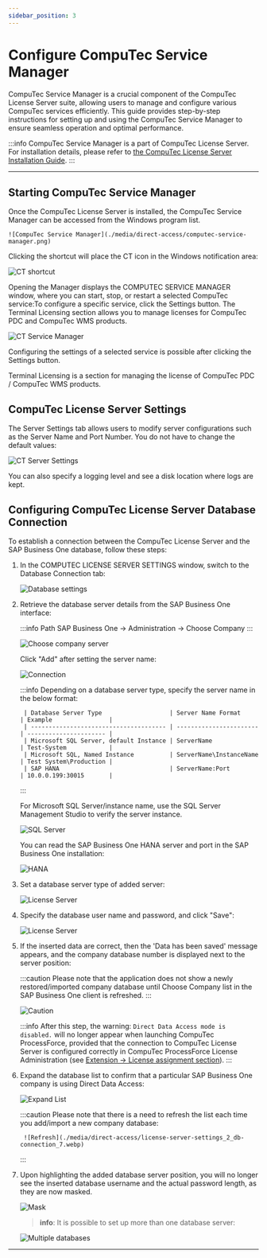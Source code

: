 ```yaml
---
sidebar_position: 3
---
```


# Configure CompuTec Service Manager

CompuTec Service Manager is a crucial component of the CompuTec License Server suite, allowing users to manage and configure various CompuTec services efficiently. This guide provides step-by-step instructions for setting up and using the CompuTec Service Manager to ensure seamless operation and optimal performance.

:::info
    CompuTec Service Manager is a part of CompuTec License Server. For installation details, please refer to  [the CompuTec License Server Installation Guide](./computec-license-server-installation.md).
:::

---

## Starting CompuTec Service Manager

Once the CompuTec License Server is installed, the CompuTec Service Manager can be accessed from the Windows program list.

    ![CompuTec Service Manager](./media/direct-access/computec-service-manager.png)

Clicking the shortcut will place the CT icon in the Windows notification area:

![CT shortcut](./media/direct-access/CT-shortcut.webp)

Opening the Manager displays the COMPUTEC SERVICE MANAGER window, where you can start, stop, or restart a selected CompuTec service:To configure a specific service, click the Settings button. The Terminal Licensing section allows you to manage licenses for CompuTec PDC and CompuTec WMS products.

![CT Service Manager](./media/direct-access/CT-Service-Manager_1.webp)

Configuring the settings of a selected service is possible after clicking the Settings button.

Terminal Licensing is a section for managing the license of CompuTec PDC / CompuTec WMS products.

## CompuTec License Server Settings

The Server Settings tab allows users to modify server configurations such as the Server Name and Port Number. You do not have to change the default values:

![CT Server Settings](./media/direct-access/CT-License-Server-Settings_1_Server-Settings1.webp)

You can also specify a logging level and see a disk location where logs are kept.

## Configuring CompuTec License Server Database Connection

To establish a connection between the CompuTec License Server and the SAP Business One database, follow these steps:

1. In the COMPUTEC LICENSE SERVER SETTINGS window, switch to the Database Connection tab:

    ![Database settings](./media/direct-access/CT-License-Server-Settings_2_Db-Connection_1.webp)

2. Retrieve the database server details from the SAP Business One interface:

    :::info Path
        SAP Business One → Administration → Choose Company
    :::

    ![Choose company server](./media/direct-access/choose-company-server2.webp)

    Click "Add" after setting the server name:

    ![Connection](./media/direct-access/CT-License-Server-Settings_2_Db-Connection_2.webp)

    :::info
        Depending on a database server type, specify the server name in the below format:

        | Database Server Type                   | Server Name Format      | Example                |
        | -------------------------------------- | ----------------------- | ---------------------- |
        | Microsoft SQL Server, default Instance | ServerName              | Test-System            |
        | Microsoft SQL, Named Instance          | ServerName\InstanceName | Test System\Production |
        | SAP HANA                               | ServerName:Port         | 10.0.0.199:30015       |
    :::

    For Microsoft SQL Server/instance name, use the SQL Server Management Studio to verify the server instance.

   ![SQL Server](./media/direct-access/sql-server-management-studio.webp)

    You can read the SAP Business One HANA server and port in the SAP Business One installation:

    ![HANA](./media/direct-access/hana-address.webp)

3. Set a database server type of added server:
  
    ![License Server](./media/direct-access/license-server-settings_2_db-connection_3.webp)

4. Specify the database user name and password, and click "Save":

    ![License Server](./media/direct-access/license-server-settings_2_db-connection_4.webp)

5. If the inserted data are correct, then the 'Data has been saved' message appears, and the company database number is displayed next to the server position:

    :::caution
        Please note that the application does not show a newly restored/imported company database until Choose Company list in the SAP Business One client is refreshed.
    :::

    ![Caution](./media/direct-access/license-server-settings_2_db-connection_5.webp)

    :::info
        After this step, the warning: `Direct Data Access mode is disabled.` will no longer appear when launching CompuTec ProcessForce, provided that the connection to CompuTec License Server is configured correctly in CompuTec ProcessForce License Administration (see [Extension → License assignment section](../../installation/first-installation/extension)).
    :::

6. Expand the database list to confirm that a particular SAP Business One company is using Direct Data Access:

    ![Expand List](./media/direct-access/license-server-settings_2_db-connection_6.webp)

    :::caution
        Please note that there is a need to refresh the list each time you add/import a new company database:

        ![Refresh](./media/direct-access/license-server-settings_2_db-connection_7.webp)
    :::

7. Upon highlighting the added database server position, you will no longer see the inserted database username and the actual password length, as they are now masked.

    ![Mask](./media/direct-access/license-server-settings_2_db-connection_8.webp)

    >**info**: It is possible to set up more than one database server:

    ![Multiple databases](./media/direct-access/license-server-settings_2_db-connection_9.webp)

---
